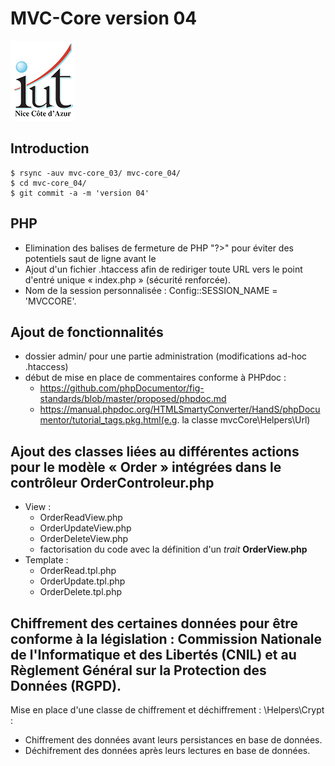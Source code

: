 # MVC-Core version 04
![Logo UCA - IUT|](images/Logo_IUT-icon.png)
## Introduction
```
$ rsync -auv mvc-core_03/ mvc-core_04/
$ cd mvc-core_04/
$ git commit -a -m 'version 04'
```
## PHP

* Elimination des balises de fermeture de PHP "?>" pour éviter des potentiels saut de ligne avant le *<!DOCTYPE html>*
* Ajout d'un fichier .htaccess afin de rediriger toute URL vers le point d'entré unique « index.php » (sécurité renforcée).
* Nom de la session personnalisée : Config::SESSION_NAME = 'MVCCORE'.

## Ajout de fonctionnalités

* dossier admin/ pour une partie administration (modifications ad-hoc .htaccess)
* début de mise en place de commentaires conforme à PHPdoc :
    * https://github.com/phpDocumentor/fig-standards/blob/master/proposed/phpdoc.md
    * https://manual.phpdoc.org/HTMLSmartyConverter/HandS/phpDocumentor/tutorial_tags.pkg.html(e.g. la classe mvcCore\Helpers\Url)

## Ajout des classes liées au différentes actions pour le modèle « Order » intégrées dans le contrôleur OrderControleur.php

* View :
    * OrderReadView.php
    * OrderUpdateView.php
    * OrderDeleteView.php
    * factorisation du code avec la définition d'un *trait* **OrderView.php**
* Template :
    * OrderRead.tpl.php
    * OrderUpdate.tpl.php
    * OrderDelete.tpl.php

## Chiffrement des certaines données pour être conforme à la législation : Commission Nationale de l'Informatique et des Libertés (CNIL) et au Règlement Général sur la Protection des Données (RGPD).

Mise en place d'une classe de chiffrement et déchiffrement : \Helpers\Crypt :
* Chiffrement des données avant leurs persistances en base de données.
* Déchifrement des données après leurs lectures en base de données.
